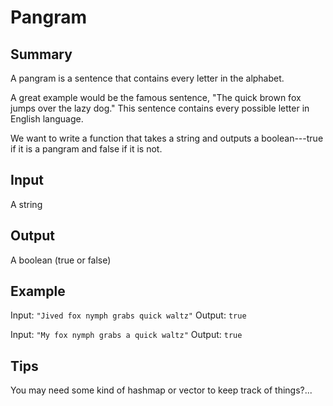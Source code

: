 # Pangram

## Summary

A pangram is a sentence that contains every letter in the alphabet.

A great example would be the famous sentence, "The quick brown fox jumps over the lazy dog." This sentence contains every possible letter in English language.

We want to write a function that takes a string and outputs a boolean---true if it is a pangram and false if it is not.

## Input

A string

## Output

A boolean (true or false)

## Example

Input: `"Jived fox nymph grabs quick waltz"`
Output: `true`

Input: `"My fox nymph grabs a quick waltz"`
Output: `true`

## Tips

You may need some kind of hashmap or vector to keep track of things?...